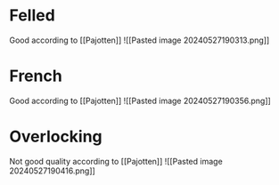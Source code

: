 # Felled
Good according to [[Pajotten]]
![[Pasted image 20240527190313.png]]
# French
Good according to [[Pajotten]]
![[Pasted image 20240527190356.png]]
# Overlocking
Not good quality according to [[Pajotten]]
![[Pasted image 20240527190416.png]]